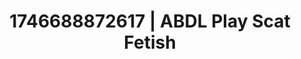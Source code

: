 ---
categories:
- Bedroom eyes
- AI-generated
- Deep gaze
- Dark fantasy erotica
- Intimate rituals
- ASMR
- Flirty smirk
- Cosplay
image: /assets/images/1746688872617.jpg
layout: post
seo:
  description: Featured content with exclusive Scat Fetish, ABDL Play. HD images available.
  keywords: Scat Fetish, ABDL Play
  og_image: /assets/images/1746688872617.jpg
  schema_type: VisualArtwork
tags:
- ABDL Play
- '#1746688872617'
- Scat Fetish
title: 1746688872617 | ABDL Play Scat Fetish
---